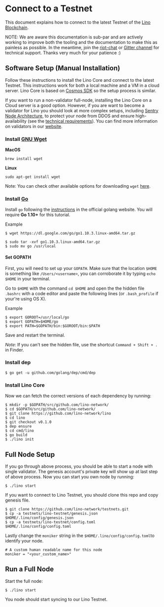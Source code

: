# Connect to a Testnet

This document explains how to connect to the latest Testnet of the [Lino Blockchain](https://github.com/lino-network/lino).

NOTE: We are aware this documentation is sub-par and are actively working to improve both the tooling and the documentation to make this as painless as possible. In the meantime, join the
[riot-chat](https://riot.im/app/#/room/!WAWAMHohvBlpTyVtSf:matrix.org) or [Gitter channel](https://gitter.im/Lino-Blockchain/Lobby?utm_source=share-link&utm_medium=link&utm_campaign=share-link) for technical support. Thanks very
much for your patience :)

## Software Setup (Manual Installation)

Follow these instructions to install the Lino Core and connect to the latest Testnet. This instructions work for both a local machine and a VM in a cloud server. Lino Core is based on [Cosmos SDK](https://github.com/cosmos/cosmos-sdk) so the setup process is similar.

If you want to run a non-validator full-node, installing the Lino Core on a Cloud server is a good option. However, if you are want to become a validator for Lino you should look at more complex setups, including [Sentry Node Architecture](https://github.com/cosmos/cosmos/blob/master/VALIDATORS_FAQ.md#how-can-validators-protect-themselves-from-denial-of-service-attacks), to protect your node from DDOS and ensure high-availability (see the [technical requirements](https://github.com/cosmos/cosmos/blob/master/VALIDATORS_FAQ.md#technical-requirements)). You can find more information on validators in our [website](https://lino.network).

### Install [GNU Wget](https://www.gnu.org/software/wget/)

**MacOS**

```
brew install wget
```

**Linux**

```
sudo apt-get install wget
```

Note: You can check other available options for downloading `wget` [here](https://www.gnu.org/software/wget/faq.html#download).


### Install [Go](https://golang.org/)

Install `go` following the [instructions](https://golang.org/doc/install) in the official golang website.
You will require **Go 1.10+** for this tutorial.

Example
```
$ wget https://dl.google.com/go/go1.10.3.linux-amd64.tar.gz

$ sudo tar -xvf go1.10.3.linux-amd64.tar.gz
$ sudo mv go /usr/local
```

#### Set GOPATH

First, you will need to set up your `GOPATH`. Make sure that the location `$HOME` is something like `/Users/<username>`, you can corroborate it by typing `echo $HOME` in your terminal.

Go to `$HOME` with the command `cd $HOME` and open the the hidden file `.bashrc` with a code editor and paste the following lines \(or `.bash_profile` if your're using OS X\).

Example
```
$ export GOROOT=/usr/local/go
$ export GOPATH=$HOME/go
$ export PATH=$GOPATH/bin:$GOROOT/bin:$PATH
```

Save and restart the terminal.

_Note_: If you can't see the hidden file, use the shortcut `Command + Shift + .` in Finder.


### Install dep
```
$ go get -u github.com/golang/dep/cmd/dep
```

### Install Lino Core

Now we can fetch the correct versions of each dependency by running:

```
$ mkdir -p $GOPATH/src/github.com/lino-network/
$ cd $GOPATH/src/github.com/lino-network/
$ git clone https://github.com/lino-network/lino
$ cd lino
$ git checkout v0.1.0
$ dep ensure
$ cd cmd/lino
$ go build
$ ./lino init
```


## Full Node Setup

If you go through above process, you should be able to start a node with single validator. The genesis account's private key will show up at last step of above process. Now you can start you own node by running:

```
$ ./lino start
```

If you want to connect to Lino Testnet, you should clone this repo and copy genesis file.

```
$ git clone https://github.com/lino-network/testnets.git
$ cp -a testnets/lino-testnet/genesis.json $HOME/.lino/config/genesis.json
$ cp -a testnets/lino-testnet/config.toml $HOME/.lino/config/config.toml
```

Lastly change the `moniker` string in the `$HOME/.lino/config/config.toml`to identify your node.

```
# A custom human readable name for this node
moniker = "<your_custom_name>"
```

## Run a Full Node

Start the full node:

```
$ ./lino start
```
You node should start syncing to our Lino Testnet.